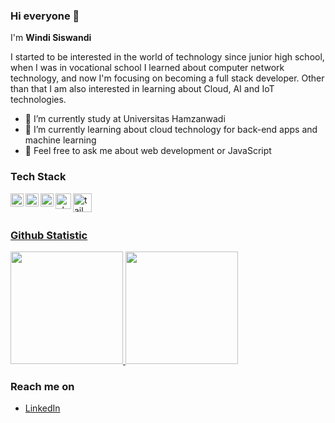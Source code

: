 ### Hi everyone 👋

I'm **Windi Siswandi**

I started to be interested in the world of technology since junior high school, when I was in vocational school I learned about computer network technology, and now I'm focusing on becoming a full stack developer. Other than that I am also interested in learning about Cloud, AI and IoT technologies.

- 🔭 I’m currently study at Universitas Hamzanwadi
- 🌱 I’m currently learning about cloud technology for back-end apps and machine learning
- 💬 Feel free to ask me about web development or JavaScript

### Tech Stack
  <a href="#"><img align="left" alt="JavaScript" title="JavaScript" width="21px" src="https://upload.wikimedia.org/wikipedia/commons/9/99/Unofficial_JavaScript_logo_2.svg" /></a>
  <a href="https://nodejs.org/"><img align="left" alt="NodeJS" title="NodeJS" width="21px" src="https://cdn-icons-png.flaticon.com/128/5968/5968322.png" />
  <a href="https://codeigniter.com/"><img align="left" alt="codeigniter" title="codeigniter" width="21px" src="https://seeklogo.com/images/C/codeigniter-logo-BDF3D666E7-seeklogo.com.png" />
  <a href="https://www.php.net/"><img align="left" alt="php" title="php" width="25px" src="https://cdn-icons-png.flaticon.com/128/5968/5968332.png" />
  <a href="https://tailwindcss.com/"><img align="left" alt="tailwindcss" title="tailwindcss" width="30px" src="https://uxwing.com/wp-content/themes/uxwing/download/brands-and-social-media/tailwind-css-icon.png" />
  <br>
  <br>
### Github Statistic
<p align="left">
<a href="https://github.com/windisiswandi">
  <img height="180em" src="https://github-readme-stats-eight-theta.vercel.app/api?username=windisiswandi&show_icons=true&theme=algolia&include_all_commits=true&count_private=true"/>
  <img height="180em" src="https://github-readme-stats-eight-theta.vercel.app/api/top-langs/?username=windisiswandi&layout=compact&langs_count=8&theme=algolia"/>
</a>
</p>

### Reach me on
- <a href="https://linkedin.com/in/windisiswandi/">LinkedIn</a>
